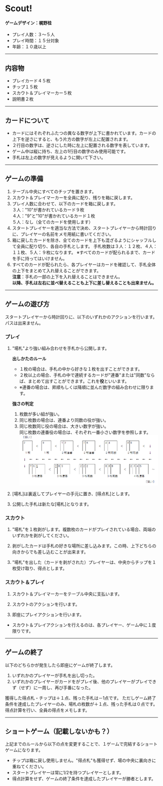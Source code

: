 # Scout! 

#### ゲームデザイン：梶野桂

- プレイ人数：３～５人
- プレイ時間：１５分対象
- 年齢：１０歳以上

---

## 内容物

- プレイカード４５枚
- チップ１５枚  
- スカウト＆プレイマーカー５枚
- 説明書２枚

---

## カードについて

- カードにはそれぞれふたつの異なる数字が上下に書かれています。カードの上下を逆さにすると、もう片方の数字が左上に配置されます。
- ２行目の数字は、逆さにした時に左上に配置される数字を表しています。
- ゲーム中は縦に持ち、左上の1行目の数字のみ使用可能です。
- 手札は左上の数字が見えるように開いて下さい。

---

## ゲームの準備

1. テーブル中央にすべてのチップを置きます。
1. スカウト＆プレイマーカーを全員に配り、残りを箱に戻します。
1. プレイ人数に合わせて、以下のカードを箱に戻します。  
    ３人："10"が書かれているカード９枚  
    ４人："9"と"10"が書かれているカード１枚  
    ５人：なし（全てのカードを使用します）
1. スタートプレイヤーを適当な方法で決め、スタートプレイヤーから時計回りに、プレイヤーの名前をメモ用紙に書いてください。
1. 箱に戻したカードを除き、全てのカードを上下も混ざるようにシャッフルして全員に配り切り、各自の手札とします。
手札枚数は３人：１２枚、４人：１１枚、５人：９枚になります。
※すべてのカードが配られるまで、カードを手に持ってはいけません。
1. すべてのカードが配られたら、各プレイヤーはカードを確認して、手札全体の上下をまとめて入れ替えることができます。  
**注意**：手札の一部の上下を入れ替えることはできません。  
**以降、手札は左右に並べ替えることも上下に差し替えることも出来ません。**

---

## ゲームの遊び方

スタートプレイヤーから時計回りに、以下のいずれかのアクションを行います。パスは出来ません。

### プレイ

1. "場札"より強い組み合わせを手札から公開します。  

    **出しかたのルール**
    - １枚の場合は、手札の中から好きな１枚を出すことができます。
    - ２枚以上の場合、手札の中で連続するカードが"連番"または"同数"ならば、まとめて出すことができます。これを**役**といいます。
    - ※連番の場合は、昇順もしくは降順に並んだ数字の組み合わせに限ります。  

    **強さの判定**
    1. 枚数が多い組が強い。
    1. 同じ枚数の場合は、連番より同数の役が強い。
    1. 同じ枚数同じ役の場合は、大きい数字が強い。  
    同じ枚数の連番役の場合は、それぞれ一番小さい数字を参照します。
    ![scout01.png](https://raw.githubusercontent.com/onemoregamejpn/rule/master/scout01.png "強さの判定")

1. [場札]は裏返してプレイヤーの手元に置き、[得点札]とします。

1. 公開した手札は新たな[場札]となります。

### スカウト

1. "場札"を１枚剥がします。複数枚のカードがプレイされている場合、両端のいずれかを剥がしてください。

1. 剥がしたカードは手札の好きな場所に差し込みます。この時、上下どちらの向きからでも差し込むことが出来ます。

1. "場札"を出した（カードを剥がされた）プレイヤーは、中央からチップを１枚受け取り、得点とします。

### スカウト＆プレイ

1. スカウト＆プレイマーカーをテーブル中央に支払います。

1. スカウトのアクションを行います。

1. 即座にプレイアクションを行います。

- スカウト＆プレイアクションを行えるのは、各プレイヤー、ゲーム中に１度限りです。

---

## ゲームの終了

以下のどちらかが発生したら即座にゲームが終了します。

1. いずれかのプレイヤーが手札を出し切った。
1. いずれかのプレイヤーがカードをがプレイ後、他のプレイヤーがプレイできず（せず）に一周し、再び手番になった。

獲得した得点札・チップは＋１点、残った手札は－1点です。
ただしゲーム終了条件を達成したプレイヤーのみ、場札の枚数が＋１点、残った手札は０点です。
得点計算を行い、全員の得点をメモします。

---

## ショートゲーム（記載しないかも？）

上記までのルールから以下の点を変更することで、１ゲームで完結するショートゲームになります。

- チップは箱に戻し使用しません。"得点札"も獲得せず、場の中央に裏向きに重ねてください。
- スタートプレイヤーは常に1/2を持つプレイヤーとします。
- 得点計算をせず、ゲームの終了条件を達成したプレイヤーが勝者とします。
